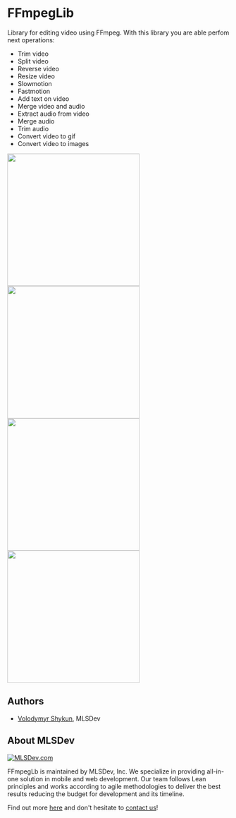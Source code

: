 # FFmpegLib

Library for editing video using FFmpeg. With this library you are able perfom next operations: 
* Trim video
* Split video
* Reverse video
* Resize video
* Slowmotion
* Fastmotion
* Add text on video 
* Merge video and audio
* Extract audio from video
* Merge audio
* Trim audio 
* Convert video to gif
* Convert video to images

<img src="https://user-images.githubusercontent.com/48954869/61129038-3a463f80-a4bc-11e9-8ea9-0a991e0d1aff.png" width="300">   <img src="https://user-images.githubusercontent.com/48954869/61129042-3ca89980-a4bc-11e9-9690-c2a309c7bd85.png" width="300">
<img src="https://user-images.githubusercontent.com/48954869/61129046-3f0af380-a4bc-11e9-8209-32e33fe5d15b.png" width="300">   <img src="https://user-images.githubusercontent.com/48954869/61129050-403c2080-a4bc-11e9-8a68-caba5276760b.png" width="300"> 

## Authors
* [Volodymyr Shykun](mailto:shykun@mlsdev.com), MLSDev 

## About MLSDev

[<img src="https://cloud.githubusercontent.com/assets/1778155/11761239/ccfddf60-a0c2-11e5-8f2a-8573029ab09d.png" alt="MLSDev.com">][mlsdev]

FFmpegLb is maintained by MLSDev, Inc. We specialize in providing all-in-one solution in mobile and web development. Our team follows Lean principles and works according to agile methodologies to deliver the best results reducing the budget for development and its timeline. 

Find out more [here][mlsdev] and don't hesitate to [contact us][contact]!

[mlsdev]: http://mlsdev.com
[contact]: http://mlsdev.com/contact_us
